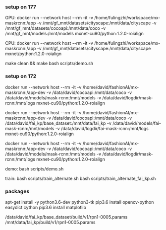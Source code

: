 ### setup on 177

GPU:
docker run --network host --rm -it -v /home/fulingzhi/workspace/mx-maskrcnn:/app -v /mnt/gf_mnt/datasets/cityscape:/mnt/data/cityscape -v /mnt/gf_mnt/datasets/cocoapi:/mnt/data/coco -v /mnt/gf_mnt/models:/mnt/models mxnet-cu90/python:1.2.0-roialign

CPU:
docker run --network host --rm -it -v /home/fulingzhi/workspace/mx-maskrcnn:/app -v /mnt/gf_mnt/datasets/cityscape:/mnt/data/cityscape mxnet/python:1.2.0-roialign

make clean && make
bash scripts/demo.sh

### setup on 172

docker run --network host --rm -it -v /home/david/fashionAI/mx-maskrcnn:/app-dev -v /data/david/cocoapi:/mnt/data/coco -v /data/david/models/mask-rcnn:/mnt/models -v /data/david/logdir/mask-rcnn:/mnt/logs mxnet-cu90/python:1.2.0-roialign

docker run --network host --rm -it -v /home/david/fashionAI/mx-maskrcnn:/app-dev -v /data/david/cocoapi:/mnt/data/coco -v /data/david/fai_kp/base_dataset:/mnt/data/fai_kp -v /data/david/models/fai-mask-rcnn:/mnt/models -v /data/david/logdir/fai-mask-rcnn:/mnt/logs mxnet-cu90/python:1.2.0-roialign

docker run --network host --rm -it -v /home/david/fashionAI/mx-maskrcnn:/app-dev -v /data/david/cocoapi:/mnt/data/coco -v /data/david/models/mask-rcnn:/mnt/models -v /data/david/logdir/mask-rcnn:/mnt/logs mxnet-cu90/python:1.2.0-roialign


demo:
bash scripts/demo.sh

train:
bash scripts/train_alternate.sh
bash scripts/train_alternate_fai_kp.sh

### packages

apt-get install -y python3.6-dev python3-tk
pip3.6 install opencv-python easydict cython
pip3.6 install matplotlib



/data/david/fai_kp/base_dataset/build/v1/rpn1-0005.params
/mnt/data/fai_kp/build/v1/rpn1-0005.params
